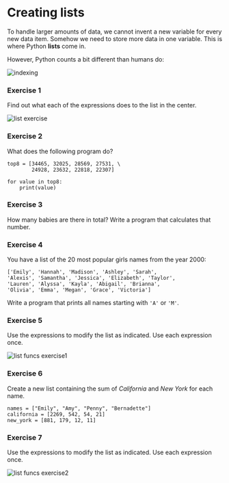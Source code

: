 
# Creating lists

To handle larger amounts of data, we cannot invent a new variable for every new data item. Somehow we need to store more data in one variable. This is where Python **lists** come in.

However, Python counts a bit different than humans do:

![indexing](../images/indexing.png)


### Exercise 1

Find out what each of the expressions does to the list in the center.

![list exercise](../images/lists.png)



### Exercise 2

What does the following program do?

    top8 = [34465, 32025, 28569, 27531, \
            24928, 23632, 22818, 22307]

    for value in top8:
        print(value)


### Exercise 3

How many babies are there in total? Write a program that calculates that number.


### Exercise 4

You have a list of the 20 most popular girls names from the year 2000:

    ['Emily', 'Hannah', 'Madison', 'Ashley', 'Sarah',
    'Alexis', 'Samantha', 'Jessica', 'Elizabeth', 'Taylor',
    'Lauren', 'Alyssa', 'Kayla', 'Abigail', 'Brianna',
    'Olivia', 'Emma', 'Megan', 'Grace', 'Victoria']

Write a program that prints all names starting with `'A'` or `'M'`.


### Exercise 5

Use the expressions to modify the list as indicated. Use each expression once.

![list funcs exercise1](../images/list_funcs1.png)


### Exercise 6

Create a new list containing the sum of *California* and *New York* for each name.

    names = ["Emily", "Amy", "Penny", "Bernadette"]
    california = [2269, 542, 54, 21]
    new_york = [881, 179, 12, 11]


### Exercise 7

Use the expressions to modify the list as indicated. Use each expression once.

![list funcs exercise2](../images/list_funcs2.png)
